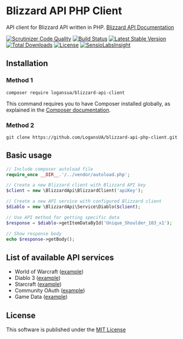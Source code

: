 # Blizzard API PHP Client
API client for Blizzard API written in PHP. [Blizzard API Documentation](https://dev.battle.net/io-docs)

[![Scrutinizer Code Quality](https://scrutinizer-ci.com/g/LogansUA/blizzard-api-php-client/badges/quality-score.png?b=master)](https://scrutinizer-ci.com/g/LogansUA/blizzard-api-php-client/?branch=master)
[![Build Status](https://scrutinizer-ci.com/g/LogansUA/blizzard-api-php-client/badges/build.png?b=master)](https://scrutinizer-ci.com/g/LogansUA/blizzard-api-php-client/build-status/master)
[![Latest Stable Version](https://poser.pugx.org/logansua/blizzard-api-client/v/stable)](https://packagist.org/packages/logansua/blizzard-api-client)
[![Total Downloads](https://poser.pugx.org/logansua/blizzard-api-client/downloads)](https://packagist.org/packages/logansua/blizzard-api-client)
[![License](https://poser.pugx.org/logansua/blizzard-api-client/license)](https://packagist.org/packages/logansua/blizzard-api-client)
[![SensioLabsInsight](https://insight.sensiolabs.com/projects/b103523d-7f46-4c74-94f9-cf41462b298a/mini.png)](https://insight.sensiolabs.com/projects/b103523d-7f46-4c74-94f9-cf41462b298a)

## Installation
### Method 1
```
composer require logansua/blizzard-api-client
```
This command requires you to have Composer installed globally, as explained
in the [Composer documentation](https://getcomposer.org/doc/00-intro.md).
### Method 2
```
git clone https://github.com/LogansUA/blizzard-api-php-client.git
```

## Basic usage
```PHP
// Include composer autoload file
require_once __DIR__.'/../vendor/autoload.php';

// Create a new Blizzard client with Blizzard API key
$client = new \BlizzardApi\BlizzardClient('apiKey');

// Create a new API service with configured Blizzard client
$diablo = new \BlizzardApi\Service\Diablo($client);

// Use API method for getting specific data
$response = $diablo->getItemDataById('Unique_Shoulder_103_x1');

// Show response body
echo $response->getBody();
```

## List of available API services
* World of Warcraft ([example](https://github.com/LogansUA/blizzard-api-php-client/blob/master/examples/WorldOfWarcraftExample.php))
* Diablo 3 ([example](https://github.com/LogansUA/blizzard-api-php-client/blob/master/examples/DiabloExample.php))
* Starcraft ([example](https://github.com/LogansUA/blizzard-api-php-client/blob/master/examples/StarcraftExample.php))
* Community OAuth ([example](https://github.com/LogansUA/blizzard-api-php-client/blob/master/examples/CommunityOAuthExample.php))
* Game Data ([example](https://github.com/LogansUA/blizzard-api-php-client/blob/master/examples/GameDataExample.php))

## License
This software is published under the [MIT License](https://github.com/LogansUA/blizzard-api-php-client/blob/master/LICENSE)
